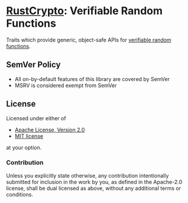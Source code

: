 # [RustCrypto]: Verifiable Random Functions

Traits which provide generic, object-safe APIs for [verifiable random functions].

## SemVer Policy

- All on-by-default features of this library are covered by SemVer
- MSRV is considered exempt from SemVer

## License

Licensed under either of

 * [Apache License, Version 2.0](http://www.apache.org/licenses/LICENSE-2.0)
 * [MIT license](http://opensource.org/licenses/MIT)

at your option.

### Contribution

Unless you explicitly state otherwise, any contribution intentionally submitted
for inclusion in the work by you, as defined in the Apache-2.0 license, shall be
dual licensed as above, without any additional terms or conditions.

[//]: # (links)

[verifiable random functions]: https://en.wikipedia.org/wiki/Verifiable_random_function
[RustCrypto]: https://github.com/RustCrypto/
